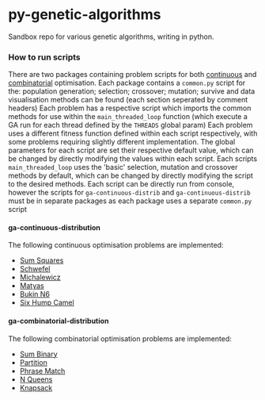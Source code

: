 # py-genetic-algorithms
Sandbox repo for various genetic algorithms, writing in python.

### How to run scripts

There are two packages containing problem scripts for both [continuous](https://github.com/jounaidr/py-genetic-algorithms/tree/master/ga-continuous-distrib) and [combinatorial](https://github.com/jounaidr/py-genetic-algorithms/tree/master/ga-combinatorial-distrib) optimisation.
Each package contains a `common.py` script for the: population generation; selection; crossover; mutation; survive and data visualisation methods can be found (each section seperated by comment headers)
Each problem has a respective script which imports the common methods for use within the `main_threaded_loop` function (which execute a GA run for each thread defined by the `THREADS` global param)
Each problem uses a different fitness function defined within each script respectively, with some problems requiring slightly different implementation.
The global parameters for each script are set their respective default value, which can be changed by directly modifying the values within each script.
Each scripts `main_threaded_loop` uses the 'basic' selection, mutation and crossover methods by default, which can be changed by directly modifying the script to the desired methods.
Each script can be directly run from console, however the scripts for `ga-continuous-distrib` and `ga-continuous-distrib` must be in separate packages as each package uses a separate `common.py` script 

#### ga-continuous-distribution

The following continuous optimisation problems are implemented:
- [Sum Squares](https://github.com/jounaidr/py-genetic-algorithms/blob/master/ga-continuous-distrib/sum-squares.py)
- [Schwefel](https://github.com/jounaidr/py-genetic-algorithms/blob/master/ga-continuous-distrib/schwefel.py)
- [Michalewicz](https://github.com/jounaidr/py-genetic-algorithms/blob/master/ga-continuous-distrib/michalewicz.py)
- [Matyas](https://github.com/jounaidr/py-genetic-algorithms/blob/master/ga-continuous-distrib/matyas.py)
- [Bukin N6](https://github.com/jounaidr/py-genetic-algorithms/blob/master/ga-continuous-distrib/bukin-6.py)
- [Six Hump Camel](https://github.com/jounaidr/py-genetic-algorithms/blob/master/ga-continuous-distrib/six-hump-camel.py)

#### ga-combinatorial-distribution

The following combinatorial optimisation problems are implemented:
- [Sum Binary](https://github.com/jounaidr/py-genetic-algorithms/blob/master/ga-combinatorial-distrib/sum-binary.py)
- [Partition](https://github.com/jounaidr/py-genetic-algorithms/blob/master/ga-combinatorial-distrib/partition.py)
- [Phrase Match](https://github.com/jounaidr/py-genetic-algorithms/blob/master/ga-combinatorial-distrib/phrase-match.py)
- [N Queens](https://github.com/jounaidr/py-genetic-algorithms/blob/master/ga-combinatorial-distrib/n-queen.py)
- [Knapsack](https://github.com/jounaidr/py-genetic-algorithms/blob/master/ga-combinatorial-distrib/knapsack.py)